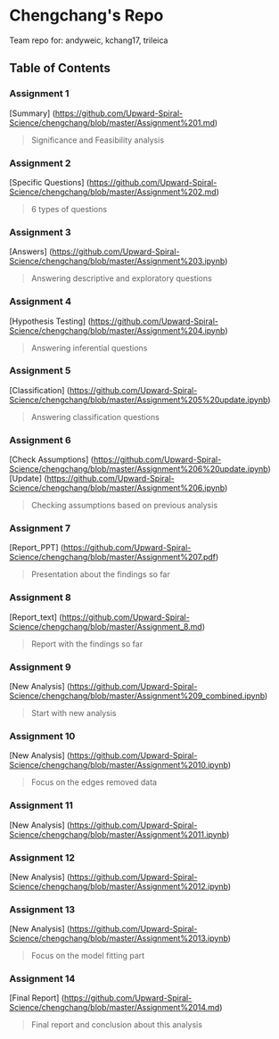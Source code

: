 # Chengchang's Repo
Team repo for: andyweic, kchang17, trileica

## Table of Contents

### Assignment 1  
[Summary] (https://github.com/Upward-Spiral-Science/chengchang/blob/master/Assignment%201.md)  
> Significance and Feasibility analysis

### Assignment 2  
[Specific Questions] (https://github.com/Upward-Spiral-Science/chengchang/blob/master/Assignment%202.md)
> 6 types of questions

### Assignment 3  
[Answers] (https://github.com/Upward-Spiral-Science/chengchang/blob/master/Assignment%203.ipynb)  
> Answering descriptive and exploratory questions

### Assignment 4   
[Hypothesis Testing] (https://github.com/Upward-Spiral-Science/chengchang/blob/master/Assignment%204.ipynb)  
> Answering inferential questions

### Assignment 5  
[Classification] (https://github.com/Upward-Spiral-Science/chengchang/blob/master/Assignment%205%20update.ipynb)  
> Answering classification questions

### Assignment 6  
[Check Assumptions] (https://github.com/Upward-Spiral-Science/chengchang/blob/master/Assignment%206%20update.ipynb)  
[Update] (https://github.com/Upward-Spiral-Science/chengchang/blob/master/Assignment%206.ipynb)
> Checking assumptions based on previous analysis

### Assignment 7  
[Report_PPT] (https://github.com/Upward-Spiral-Science/chengchang/blob/master/Assignment%207.pdf)  
> Presentation about the findings so far

### Assignment 8  
[Report_text] (https://github.com/Upward-Spiral-Science/chengchang/blob/master/Assignment_8.md)  
> Report with the findings so far

### Assignment 9  
[New Analysis] (https://github.com/Upward-Spiral-Science/chengchang/blob/master/Assignment%209_combined.ipynb)  
> Start with new analysis 

### Assignment 10  
[New Analysis] (https://github.com/Upward-Spiral-Science/chengchang/blob/master/Assignment%2010.ipynb)  
> Focus on the edges removed data

### Assignment 11  
[New Analysis] (https://github.com/Upward-Spiral-Science/chengchang/blob/master/Assignment%2011.ipynb)  
> 

### Assignment 12  
[New Analysis] (https://github.com/Upward-Spiral-Science/chengchang/blob/master/Assignment%2012.ipynb)  
> 

### Assignment 13  
[New Analysis] (https://github.com/Upward-Spiral-Science/chengchang/blob/master/Assignment%2013.ipynb)  
> Focus on the model fitting part

### Assignment 14
[Final Report] (https://github.com/Upward-Spiral-Science/chengchang/blob/master/Assignment%2014.md)  
> Final report and conclusion about this analysis
